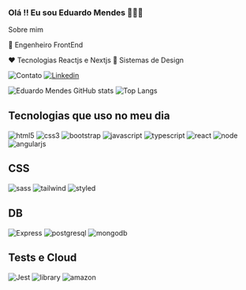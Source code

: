 ### Olá !! Eu sou Eduardo Mendes 🙋🏽‍♂️

Sobre mim

💼 Engenheiro FrontEnd

❤️ Tecnologias Reactjs e Nextjs 🎨 Sistemas de Design

![Contato](https://img.shields.io/badge/WhatsApp-(19)99483-3381?style=for-the-badge&logo=whatsapp&logoColor=white)
[![Linkedin](https://img.shields.io/badge/LinkedIn-0077B5?style=for-the-badge&logo=linkedin&logoColor=white)](https://www.linkedin.com/in/eduardo-mendes-967375101/)

![Eduardo Mendes GitHub stats](https://github-readme-stats.vercel.app/api?username=EduardoMendes418&show_icons=true&theme=dark) 
 ![Top Langs](https://github-readme-stats.vercel.app/api/top-langs/?username=EduardoMendes418&hide_progress=true)


## Tecnologias que uso no meu dia

<div style="display:inline_block">
    <img align="center" alt="html5" src="https://img.shields.io/badge/HTML5-E34F26?style=for-the-badge&logo=html5&logoColor=whit">
       <img align="center" alt="css3" src="https://img.shields.io/badge/CSS3-1572B6?style=for-the-badge&logo=css3&logoColor=white">
           <img align="center" alt="bootstrap" src="https://img.shields.io/badge/Bootstrap-563D7C?style=for-the-badge&logo=bootstrap&logoColor=whit">
            <img align="center" alt="javascript" src="https://img.shields.io/badge/JavaScript-F7DF1E?style=for-the-badge&logo=javascript&logoColor=black">
     <img align="center" alt="typescript" src="https://img.shields.io/badge/TypeScript-007ACC?style=for-the-badge&logo=typescript&logoColor=white">
           <img align="center" alt="react" src="https://img.shields.io/badge/React-20232A?style=for-the-badge&logo=react&logoColor=61DAFB">
            <img align="center" alt="node" src="https://img.shields.io/badge/Node.js-43853D?style=for-the-badge&logo=node.js&logoColor=white">
       <img align="center" alt="angularjs" src="https://img.shields.io/badge/AngularJS-E23237?style=for-the-badge&logo=angularjs&logoColor=white">
       
</div>

## CSS

<div style="display:inline_block">
     <img align="center" alt="sass" src="https://img.shields.io/badge/Sass-CC6699?style=for-the-badge&logo=sass&logoColor=white">
            <img align="center" alt="tailwind" src="https://img.shields.io/badge/Tailwind_CSS-38B2AC?style=for-the-badge&logo=tailwind-css&logoColor=white">
                <img align="center" alt="styled" src="https://img.shields.io/badge/styled--components-DB7093?style=for-the-badge&logo=styled-components&logoColor=white">
                
</div>

## DB

<div style="display:inline_block">
            <img align="center" alt="Express" src="https://img.shields.io/badge/Express.js-404D59?style=for-the-badge">
              <img align="center" alt="postgresql" src="https://img.shields.io/badge/PostgreSQL-316192?style=for-the-badge&logo=postgresql&logoColor=white">
                <img align="center" alt="mongodb" src="https://img.shields.io/badge/MongoDB-4EA94B?style=for-the-badge&logo=mongodb&logoColor=white">
                
</div>

## Tests e Cloud 

<div style="display:inline_block">
            <img align="center" alt="Jest" src="https://img.shields.io/badge/Jest-323330?style=for-the-badge&logo=Jest&logoColor=white">
                <img align="center" alt="library" src="https://img.shields.io/badge/testing%20library-323330?style=for-the-badge&logo=testing-library&logoColor=red">
                    <img align="center" alt="amazon" src="https://img.shields.io/badge/Amazon_AWS-232F3E?style=for-the-badge&logo=amazon-aws&logoColor=white">
                
                
</div>
